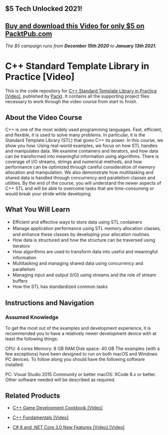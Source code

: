## $5 Tech Unlocked 2021!
[Buy and download this Video for only $5 on PacktPub.com](https://www.packtpub.com/product/c-standard-template-library-in-practice-video/9781788834995)
-----
*The $5 campaign         runs from __December 15th 2020__ to __January 13th 2021.__*

# C++ Standard Template Library in Practice [Video]
This is the code repository for [C++ Standard Template Library in Practice [Video]](https://github.com/PacktPublishing/C-Standard-Template-Library-in-Practice), published by [Packt](https://www.packtpub.com/?utm_source=github). It contains all the supporting project files necessary to work through the video course from start to finish.
## About the Video Course
C++ is one of the most widely used programming languages. Fast, efficient, and flexible, it is used to solve many problems. In particular, it is the Standard Template Library (STL) that gives C++ its power. In this course, we show you how.
Using real-world examples, we focus on how STL handles and manipulates data. We examine containers and iterators, and how data can be transformed into meaningful information using algorithms. There is coverage of I/O streams, strings and numerical methods, and how performance can be optimized through careful consideration of memory allocation and manipulation. We also demonstrate how multitasking and shared data is handled through concurrency and parallelism classes and utilities.
By the end of the course, you will understand the newer aspects of C++ STL and will be able to overcome tasks that are time-consuming or would break your stride while developing.

<H2>What You Will Learn</H2>
<DIV class=book-info-will-learn-text>
<UL>
<LI><SPAN style="LINE-HEIGHT: 20px; BACKGROUND-COLOR: transparent">Efficient and effective ways to store data using STL containers</SPAN> 
<LI><SPAN style="LINE-HEIGHT: 20px; BACKGROUND-COLOR: transparent">Manage application performance using STL memory allocation classes, and enhance these classes by developing your allocation routines</SPAN> 
<LI><SPAN style="LINE-HEIGHT: 20px; BACKGROUND-COLOR: transparent">How data is structured and how the structure can be traversed using iterators</SPAN> 
<LI><SPAN style="LINE-HEIGHT: 20px; BACKGROUND-COLOR: transparent">How algorithms are used to transform data into useful and meaningful information</SPAN> 
<LI><SPAN style="LINE-HEIGHT: 20px; BACKGROUND-COLOR: transparent">Multitasking and managing shared data using concurrency and parallelism</SPAN> 
<LI><SPAN style="LINE-HEIGHT: 20px; BACKGROUND-COLOR: transparent">Managing input and output (I/O) using streams and the role of stream buffers</SPAN> 
<LI><SPAN style="LINE-HEIGHT: 20px; BACKGROUND-COLOR: transparent">How the STL has standardized common tasks</SPAN> </LI></UL></DIV>

## Instructions and Navigation
### Assumed Knowledge
To get the most out of the examples and development experience, it is recommended you to have a relatively newer development device with at least the following things:

CPU: 4 cores
Memory: 8 GB RAM
Disk space: 40 GB
The examples (with a few exceptions) have been designed to run on both macOS and Windows PC devices. To follow along you should have the following software installed:

PC: Visual Studio 2015 Community or better
macOS: XCode 8.x or better. Other software needed will be described as required.



## Related Products
* [C++ Game Development Cookbook [Video]](https://www.packtpub.com/game-development/c-game-development-cookbook?utm_source=github&utm_medium=repository&utm_content=9781785882722)

* [C++ Fundamentals [Video]](https://www.packtpub.com/web-development/c-fundamentals)

* [C# 8 and .NET Core 3.0 New Features [Video] [Video]](https://www.packtpub.com/application-development/c-8-and-net-core-30-new-features-video)
